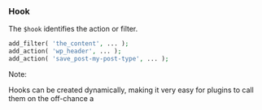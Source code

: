### Hook

The `$hook` identifies the action or filter.

```php
add_filter( 'the_content', ... );
add_action( 'wp_header', ... );
add_action( 'save_post-my-post-type', ... );
```
<!-- .element: class="fragment" -->

Note:

Hooks can be created dynamically, making it very easy for plugins to call them on the off-chance a